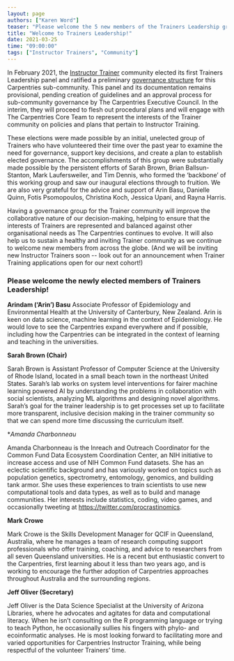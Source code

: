 ```yaml
---
layout: page
authors: ["Karen Word"]
teaser: "Please welcome the 5 new members of the Trainers Leadership group"
title: "Welcome to Trainers Leadership!"
date: 2021-03-25
time: "09:00:00"
tags: ["Instructor Trainers", "Community"]
---
```


In February 2021, the [Instructor Trainer](https://carpentries.org/trainers/) community elected its first Trainers Leadership panel and ratified a preliminary
[governance structure](https://github.com/carpentries/trainers) for this Carpentries sub-community. This panel and its documentation remains provisional, 
pending creation of guidelines and an approval process for sub-community governance by The Carpentries Executive Council. In the interim, they will proceed
to flesh out procedural plans and will engage with The Carpentries Core Team to represent the interests of the Trainer community on policies and plans that
pertain to Instructor Training.

These elections were made possible by an initial, unelected group of Trainers who have volunteered their time over the past year to examine the need for 
governance, support key decisions, and create a plan to establish elected governance. The accomplishments of this group were substantially made possible 
by the persistent efforts of Sarah Brown, Brian Ballsun-Stanton, Mark Laufersweiler, and Tim Dennis, who formed the ‘backbone’ of this working group and 
saw our inaugural elections through to fruition. We are also very grateful for the advice and support of Arin Basu, Danielle Quinn, Fotis Psomopoulos, 
Christina Koch, Jessica Upani, and Rayna Harris.

Having a governance group for the Trainer community will improve the collaborative nature of our decision-making, helping to ensure that the interests of 
Trainers are represented and balanced against other organisational needs as The Carpentries continues to evolve. It will also help us to sustain a healthy 
and inviting Trainer community as we continue to welcome new members from across the globe. (And we will be inviting new Instructor Trainers soon -- look out 
for an announcement when Trainer Training applications open for our next cohort!)

### Please welcome the newly elected members of Trainers Leadership!

**Arindam (‘Arin’) Basu**
Associate Professor of Epidemiology and Environmental Health at the University of Canterbury, New Zealand. Arin is keen on data science, machine learning 
in the context of Epidemiology. He would love to see the Carpentries expand everywhere and if possible, including how the Carpentries can be integrated in 
the context of learning and teaching in the universities. 

**Sarah Brown (Chair)**

Sarah Brown is Assistant Professor of Computer Science at the University of Rhode Island, located in a small beach town in the northeast United States. 
Sarah’s lab works on system level interventions for fairer machine learning powered AI by understanding the problems in collaboration with social scientists, 
analyzing ML algorithms and designing novel algorithms. Sarah’s goal for the trainer leadership is to get processes set up to facilitate more transparent, 
inclusive decision making in the trainer community so that we can spend more time discussing the curriculum itself. 

**Amanda Charbonneau*

Amanda Charbonneau is the Inreach and Outreach Coordinator for the Common Fund Data Ecosystem Coordination Center, an NIH initiative to increase access and 
use of NIH Common Fund datasets. She has an eclectic scientific background and has variously worked on topics such as population genetics, spectrometry, 
entomology, genomics, and building tank armor. She uses these experiences to train scientists to use new computational tools and data types, as well as to 
build and manage communities. Her interests include statistics, coding, video games, and occasionally tweeting at https://twitter.com/procrastinomics. 

**Mark Crowe**

Mark Crowe is the Skills Development Manager for QCIF in Queensland, Australia, where he manages a team of research computing support professionals who offer
training, coaching, and advice to researchers from all seven Queensland universities. He is a recent but enthusiastic convert to the Carpentries, first 
learning about it less than two years ago, and is working to encourage the further adoption of Carpentries approaches throughout Australia and the surrounding 
regions.

**Jeff Oliver (Secretary)**

Jeff Oliver is the Data Science Specialist at the University of Arizona Libraries, where he advocates and agitates for data and computational literacy. When 
he isn’t consulting on the R programming language or trying to teach Python, he occasionally sullies his fingers with phylo- and ecoinformatic analyses. He 
is most looking forward to facilitating more and varied opportunities for Carpentries Instructor Training, while being respectful of the volunteer Trainers’ time.
